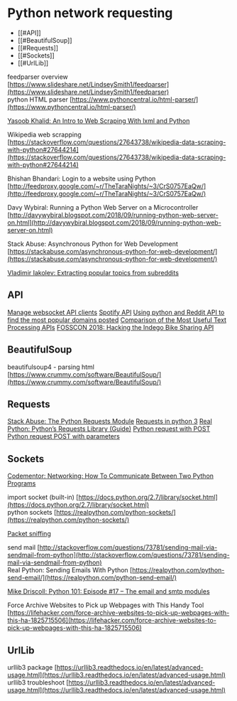 # Python network requesting

- [[#API]]
- [[#BeautifulSoup]]
- [[#Requests]]
- [[#Sockets]]
- [[#UrlLib]]

feedparser overview [https://www.slideshare.net/LindseySmith1/feedparser](https://www.slideshare.net/LindseySmith1/feedparser)  
python HTML parser [https://www.pythoncentral.io/html-parser/](https://www.pythoncentral.io/html-parser/)  
  
[Yasoob Khalid: An Intro to Web Scraping With lxml and Python](https://pythontips.com/2018/06/20/an-intro-to-web-scraping-with-lxml-and-python/)  

Wikipedia web scrapping [https://stackoverflow.com/questions/27643738/wikipedia-data-scraping-with-python#27644214](https://stackoverflow.com/questions/27643738/wikipedia-data-scraping-with-python#27644214)  
  
Bhishan Bhandari: Login to a website using Python [http://feedproxy.google.com/~r/TheTaraNights/~3/CrS0757EaQw/](http://feedproxy.google.com/~r/TheTaraNights/~3/CrS0757EaQw/)  
  
Davy Wybiral: Running a Python Web Server on a Microcontroller [http://davywybiral.blogspot.com/2018/09/running-python-web-server-on.html](http://davywybiral.blogspot.com/2018/09/running-python-web-server-on.html)  
  
Stack Abuse: Asynchronous Python for Web Development [https://stackabuse.com/asynchronous-python-for-web-development/](https://stackabuse.com/asynchronous-python-for-web-development/)  
  
[Vladimir Iakolev: Extracting popular topics from subreddits](https://nvbn.github.io/2019/01/07/discussed-topics/)  

## API

[Manage websocket API clients](https://zato.io/blog/posts/manage-websocket-api-clients.html)
[Spotify API](https://pybit.es/codechallenge53_review.html)
[Using python and Reddit API to find the most popular domains posted](https://www.interviewqs.com/blog/reddit_creators)
[Comparison of the Most Useful Text Processing APIs](https://medium.com/activewizards-machine-learning-company/comparison-of-the-most-useful-text-processing-apis-e4b4c1e6626a)
[FOSSCON 2018: Hacking the Indego Bike Sharing API](https://hackaday.com/2018/08/27/fosscon-2018-hacking-the-indego-bike-sharing-api/)

## BeautifulSoup

beautifulsoup4 - parsing html [https://www.crummy.com/software/BeautifulSoup/](https://www.crummy.com/software/BeautifulSoup/)  

## Requests

[Stack Abuse: The Python Requests Module](http://stackabuse.com/the-python-requests-module/)
[Requests in python 3](https://www.twilio.com/blog/2016/12/http-requests-in-python-3.html)
[Real Python: Python’s Requests Library (Guide)](https://realpython.com/python-requests/) 
[Python request with POST](https://www.geeksforgeeks.org/python-requests-post-request-with-headers-and-body/)
[Python request POST with parameters](https://stackoverflow.com/questions/15900338/python-request-post-with-param-data)

## Sockets

[Codementor: Networking: How To Communicate Between Two Python Programs](https://www.codementor.io/kraftycoder/networking-how-to-communicate-between-two-python-programs-npvlblbjm)  
  
import socket (built-in) [https://docs.python.org/2.7/library/socket.html](https://docs.python.org/2.7/library/socket.html)  
python sockets [https://realpython.com/python-sockets/](https://realpython.com/python-sockets/)  
  
[Packet sniffing](http://www.binarytides.com/python-packet-sniffer-code-linux/)  
  
send mail [http://stackoverflow.com/questions/73781/sending-mail-via-sendmail-from-python](http://stackoverflow.com/questions/73781/sending-mail-via-sendmail-from-python)  
Real Python: Sending Emails With Python [https://realpython.com/python-send-email/](https://realpython.com/python-send-email/)  
  
[Mike Driscoll: Python 101: Episode #17 – The email and smtp modules](http://www.blog.pythonlibrary.org/2018/07/25/python-101-episode-17-the-email-and-smtp-modules/)  
  
  
Force Archive Websites to Pick up Webpages with This Handy Tool [https://lifehacker.com/force-archive-websites-to-pick-up-webpages-with-this-ha-1825715506](https://lifehacker.com/force-archive-websites-to-pick-up-webpages-with-this-ha-1825715506)


## UrlLib

urllib3 package [https://urllib3.readthedocs.io/en/latest/advanced-usage.html](https://urllib3.readthedocs.io/en/latest/advanced-usage.html)  
urllib3 troubleshoot [https://urllib3.readthedocs.io/en/latest/advanced-usage.html](https://urllib3.readthedocs.io/en/latest/advanced-usage.html)  
  

  

